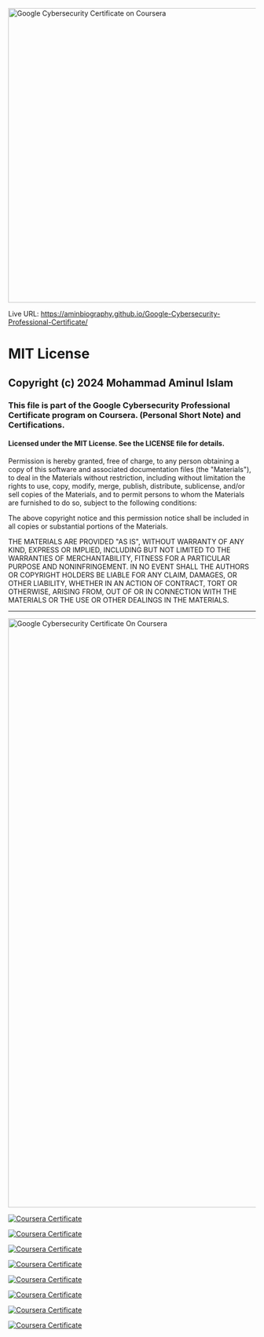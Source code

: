 <a href="https://www.credly.com/badges/YOUR_BADGE_ID" target="_blank">
  <img src="https://images.credly.com/size/680x680/images/0bf0f2da-a699-4c82-82e2-56dcf1f2e1c7/image.png" alt="Google Cybersecurity Certificate on Coursera" width="600"/>
</a>


Live URL: https://aminbiography.github.io/Google-Cybersecurity-Professional-Certificate/

   
  
<h1>MIT License</h1>
 
<h2>Copyright (c) 2024 Mohammad Aminul Islam</h2>

<h3>This file is part of the Google Cybersecurity Professional Certificate program on Coursera. (Personal Short Note) and Certifications.</h3>
<h4>Licensed under the MIT License. See the LICENSE file for details.</h4>

<p>Permission is hereby granted, free of charge, to any person obtaining a copy of this software and associated documentation files (the "Materials"), to deal in the Materials without restriction, including without limitation the rights to use, copy, modify, merge, publish, distribute, sublicense, and/or sell copies of the Materials, and to permit persons to whom the Materials are furnished to do so, subject to the following conditions:</p>
<p>The above copyright notice and this permission notice shall be included in all copies or substantial portions of the Materials.</p>

<p>THE MATERIALS ARE PROVIDED "AS IS", WITHOUT WARRANTY OF ANY KIND, EXPRESS OR IMPLIED, INCLUDING BUT NOT LIMITED TO THE WARRANTIES OF MERCHANTABILITY, FITNESS FOR A PARTICULAR PURPOSE AND NONINFRINGEMENT. IN NO EVENT SHALL THE AUTHORS OR COPYRIGHT HOLDERS BE LIABLE FOR ANY CLAIM, DAMAGES, OR OTHER LIABILITY, WHETHER IN AN ACTION OF CONTRACT, TORT OR OTHERWISE, ARISING FROM, OUT OF OR IN CONNECTION WITH THE MATERIALS OR THE USE OR OTHER DEALINGS IN THE MATERIALS.</p>

--------------------------------------------------------------------------------------------------------------------
<img src="https://coursera-certificate-images.s3.amazonaws.com/2GLRWLH1Y7SK?fbclid=IwY2xjawJpVN5leHRuA2FlbQIxMAABHpahWx1oi2NS4hAC90soeMCosmftxCfb4P4C_uqtrYrLnRsNBfmMkpIp7jGZ_aem_4RYxqSfT71W1IwXhU0p-tw" alt="Google Cybersecurity Certificate On Coursera " width="1200"/>


[![Coursera Certificate](https://s3.amazonaws.com/coursera_assets/meta_images/generated/CERTIFICATE_LANDING_PAGE/CERTIFICATE_LANDING_PAGE~21J47YRQG8P5/CERTIFICATE_LANDING_PAGE~21J47YRQG8P5.jpeg)](https://www.coursera.org/account/accomplishments/certificate/21J47YRQG8P5)


[![Coursera Certificate](https://s3.amazonaws.com/coursera_assets/meta_images/generated/CERTIFICATE_LANDING_PAGE/CERTIFICATE_LANDING_PAGE~OA7G8JR2H7Z9/CERTIFICATE_LANDING_PAGE~OA7G8JR2H7Z9.jpeg)](https://www.coursera.org/account/accomplishments/certificate/OA7G8JR2H7Z9)


[![Coursera Certificate](https://s3.amazonaws.com/coursera_assets/meta_images/generated/CERTIFICATE_LANDING_PAGE/CERTIFICATE_LANDING_PAGE~IAC5IIN9W8WQ/CERTIFICATE_LANDING_PAGE~IAC5IIN9W8WQ.jpeg)](https://www.coursera.org/account/accomplishments/certificate/IAC5IIN9W8WQ)


[![Coursera Certificate](https://s3.amazonaws.com/coursera_assets/meta_images/generated/CERTIFICATE_LANDING_PAGE/CERTIFICATE_LANDING_PAGE~CPA899ZQOXHC/CERTIFICATE_LANDING_PAGE~CPA899ZQOXHC.jpeg)](https://www.coursera.org/account/accomplishments/certificate/CPA899ZQOXHC)


[![Coursera Certificate](https://s3.amazonaws.com/coursera_assets/meta_images/generated/CERTIFICATE_LANDING_PAGE/CERTIFICATE_LANDING_PAGE~77U1JUDD0QKY/CERTIFICATE_LANDING_PAGE~77U1JUDD0QKY.jpeg)](https://www.coursera.org/account/accomplishments/certificate/77U1JUDD0QKY)


[![Coursera Certificate](https://s3.amazonaws.com/coursera_assets/meta_images/generated/CERTIFICATE_LANDING_PAGE/CERTIFICATE_LANDING_PAGE~YNXA72UPOP5S/CERTIFICATE_LANDING_PAGE~YNXA72UPOP5S.jpeg)](https://www.coursera.org/account/accomplishments/certificate/HYVE1Z9ZT2LV)


[![Coursera Certificate](https://s3.amazonaws.com/coursera_assets/meta_images/generated/CERTIFICATE_LANDING_PAGE/CERTIFICATE_LANDING_PAGE~HYVE1Z9ZT2LV/CERTIFICATE_LANDING_PAGE~HYVE1Z9ZT2LV.jpeg)](https://www.coursera.org/account/accomplishments/certificate/HYVE1Z9ZT2LV)


[![Coursera Certificate](https://s3.amazonaws.com/coursera_assets/meta_images/generated/CERTIFICATE_LANDING_PAGE/CERTIFICATE_LANDING_PAGE~CIUW7RTZ0CA0/CERTIFICATE_LANDING_PAGE~CIUW7RTZ0CA0.jpeg)](https://www.coursera.org/account/accomplishments/verify/CIUW7RTZ0CA0)



